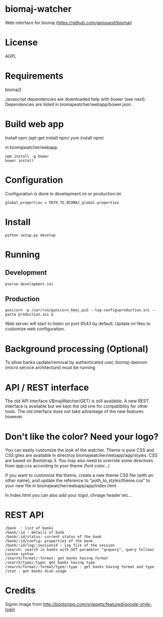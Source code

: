 # biomaj-watcher

Web interface for biomaj (https://github.com/genouest/biomaj) 

# License

AGPL

# Requirements

biomaj3

Javascript dependencies are downloaded help with bower (see next).
Dependencies are listed in biomajwatcher/webapp/bower.json.

# Build web app

Install npm (apt-get install npm/ yum install npm)

in biomajwatcher/webapp

    npm install -g bower
    bower install

# Configuration

Configuration is done in development.ini or production.ini

    global_properties = PATH_TO_BIOMAJ_global.properties
    
# Install

    python setup.py develop

# Running

## Development

    pserve development.ini

## Production

    gunicorn -p /var/run/gunicorn_bmaj.pid --log-config=production.ini --paste production.ini &


Web server will start to listen on port 6543 by default. Update ini files to
customize web configuration.


# Background processing (Optional)

To allow banks update/removal by authenticated user, biomaj-daemon (micro service architecture) must be running


# API / REST interface

The old API interface (/BmajWatcher/GET) is still available. A new REST
interface is available but we kept the old one for compatibility for other
tools. The old interface does not take advantage of the new features however.

# Don't like the color? Need your logo?

You can easily customize the look of the watcher. Theme is pure CSS and CSS giles are available in directroy biomajwatcher/webapp/app/styles. CSS are based on Bootstrap 3. You may also need to override some directives from *app.css* according to your theme (font color...)

If you want to customize the theme, create a new theme CSS file (with an other name), and update the <link> reference to "_path_to_styles_/theme.css" to your new file in biomajwatcher/webapp/app/index.html.

In index.html you can also add your logol, chnage header etc...

# REST API

    /bank  : list of banks
    /bank/:id : details of bank
    /bank/:id/status: current status of the bank
    /bank/:id/config: properties of the bank
    /bank/:id/log/:sessionid : log file of the session
    /search: search in banks with GET parameter "q=query", query follows Lucene syntax
    /search/format/:format: get banks having format
    /search/type/:type: get banks having type
    /search/format/:format/type/:type : get banks having format and type
    /stat : get banks disk usage

# Credits

Signin image from http://bootsnipp.com/snippets/featured/google-style-login
